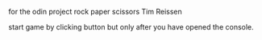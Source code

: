 for the odin project rock paper scissors
Tim Reissen


start game by clicking button but only after you have opened the console.